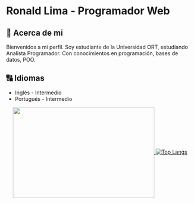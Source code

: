 # **Ronald Lima - Programador Web**

## :memo: **Acerca de mi**

Bienvenidos a mi perfil.
Soy estudiante de la Universidad ORT, estudiando Analista Programador.
Con conocimientos en programación, bases de datos, POO.
## :capital_abcd: Idiomas
* Inglés - Intermedio
* Portugués - Intermedio
<p align=center>
    <a href="https://github-readme-stats.vercel.app/api?username=Dlanor91&show_icons=true&theme=radical" title="Go to Source">
        <img height=245 width=380 align="center" src="https://github-readme-stats.vercel.app/api?username=Dlanor91&show_icons=true&theme=radical">
    </a>   
   <a href="https://github-readme-stats.vercel.app/api/top-langs/?username=Dlanor91&layout=compact">
       <img src="https://github-readme-stats.vercel.app/api/top-langs/?username=Dlanor91&layout=compact" alt="Top Langs" data-canonical-src="https://github-readme-                stats.vercel.app/api/top-langs/?username=Dlanor91&layout=compact">
    </a>
</p>
